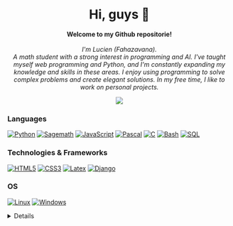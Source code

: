 <h1 align="center">Hi, guys 👋 </h1>
<p align="center">
<b>Welcome to my Github repositorie!</b><br><br>
        <i>I'm Lucien (Fahazavana).<br>
 A math student with a strong interest in programming and AI. I've taught myself web programming and Python, and I'm constantly expanding my knowledge and skills in these areas. I enjoy using programming to solve complex problems and create elegant solutions. In my free time, I like to work on personal projects.</i>
       <br>
</p>

<p align="center">
<img src="http://github-profile-summary-cards.vercel.app/api/cards/profile-details?username=Fahazavana&theme=transparent" />
</p>

### Languages
[![Python](https://img.shields.io/badge/python-inactive?style=for-the-badge&logo=python)](https://github.com/Fahazavana)
[![Sagemath](https://img.shields.io/badge/sagemath-inactive?style=for-the-badge&logo=sagemath)](https://github.com/Fahazavana)
[![JavaScript](https://img.shields.io/badge/javascript-inactive?style=for-the-badge&logo=javascript)](https://github.com/Fahazavana)
[![Pascal](https://img.shields.io/badge/pascal-inactive?style=for-the-badge&logo=pascal)](https://github.com/Fahazavana)
[![C](https://img.shields.io/badge/c-inactive?style=for-the-badge&logo=c)](https://github.com/Fahazavana)
[![Bash](https://img.shields.io/badge/bash-inactive?style=for-the-badge&logo=gnu-bash&logoColor=inactive)](https://github.com/Fahazavana)
[![SQL](https://img.shields.io/badge/sql-inactive?style=for-the-badge&logo=mysql)](https://github.com/Fahazavana)
### Technologies & Frameworks
[![HTML5](https://img.shields.io/badge/html5-inactive?style=for-the-badge&logo=html5)](https://hub.docker.com/u/Fahazavana)
[![CSS3](https://img.shields.io/badge/css3-inactive?style=for-the-badge&logo=css3)](https://hub.docker.com/u/Fahazavana)
[![Latex](https://img.shields.io/badge/latex-inactive?style=for-the-badge&logo=latex)](https://github.com/Fahazavana)
[![Django](https://img.shields.io/badge/django-inactive?style=for-the-badge&logo=django)](https://github.com/Fahazavana)
### OS
[![Linux](https://img.shields.io/badge/linux-inactive?style=for-the-badge&logo=Linux)](https://github.com/Fahazavana)
[![Windows](https://img.shields.io/badge/Windows-inactive?style=for-the-badge&logo=Windows)](https://github.com/Fahazavana)
<details>
<p align="center"> 
<img src="https://github-readme-streak-stats.herokuapp.com/?user=Fahazavana&hide_border=true&card_width=338&theme=transparent" /><img src="https://github-readme-stats.vercel.app/api?username=Fahazavana&hide_border=true&show_icons=true"/> <br>
<img src="https://github-readme-stats.vercel.app/api/top-langs/?username=Fahazavana&langs_count=10&exclude_repo=&hide=vim%20script,cmake,makefile,batchfile,emacs%20lisp&layout=default&card_width=699&hide_border=true&theme=transparent" />
</p>
